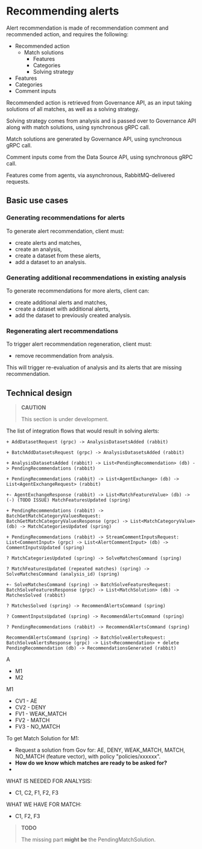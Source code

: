 # Recommending alerts

Alert recommendation is made of recommendation comment and recommended action, and requires the following:

- Recommended action
  - Match solutions
      - Features
      - Categories
      - Solving strategy
- Features
- Categories
- Comment inputs

Recommended action is retrieved from Governance API, as an input taking solutions of all matches, as well as a solving strategy.

Solving strategy comes from analysis and is passed over to Governance API along with match solutions, using synchronous gRPC call.

Match solutions are generated by Governance API, using synchronous gRPC call.

Comment inputs come from the Data Source API, using synchronous gRPC call.

Features come from agents, via asynchronous, RabbitMQ-delivered requests.

## Basic use cases

### Generating recommendations for alerts

To generate alert recommendation, client must:

- create alerts and matches,
- create an analysis,
- create a dataset from these alerts,
- add a dataset to an analysis.

### Generating additional recommendations in existing analysis

To generate recommendations for more alerts, client can:

- create additional alerts and matches,
- create a dataset with additional alerts,
- add the dataset to previously created analysis.

### Regenerating alert recommendations

To trigger alert recommendation regeneration, client must:

- remove recommendation from analysis.

This will trigger re-evaluation of analysis and its alerts that are missing recommendation.

## Technical design

> **CAUTION**
>
> This section is under development.

The list of integration flows that would result in solving alerts:

```
+ AddDatasetRequest (grpc) -> AnalysisDatasetsAdded (rabbit)

+ BatchAddDatasetsRequest (grpc) -> AnalysisDatasetsAdded (rabbit)

+ AnalysisDatasetsAdded (rabbit) -> List<PendingRecommendation> (db) -> PendingRecommendations (rabbit)

+ PendingRecommendations (rabbit) -> List<AgentExchange> (db) -> List<AgentExchangeRequest> (rabbit)

+- AgentExchangeResponse (rabbit) -> List<MatchFeatureValue> (db) -> (-) (TODO ISSUE) MatchFeaturesUpdated (spring)

+ PendingRecommendations (rabbit) -> BatchGetMatchCategoryValuesRequest: BatchGetMatchCategoryValuesResponse (grpc) -> List<MatchCategoryValue> (db) -> MatchCategoriesUpdated (spring)

+ PendingRecommendations (rabbit) -> StreamCommentInputsRequest: List<CommentInput> (grpc) -> List<AlertCommentInput> (db) -> CommentInputsUpdated (spring)

? MatchCategoriesUpdated (spring) -> SolveMatchesCommand (spring)

? MatchFeaturesUpdated (repeated matches) (spring) -> SolveMatchesCommand (analysis_id) (spring)

+- SolveMatchesCommand (spring) -> BatchSolveFeaturesRequest: BatchSolveFeaturesResponse (grpc) -> List<MatchSolution> (db) -> MatchesSolved (rabbit)

? MatchesSolved (spring) -> RecommendAlertsCommand (spring)

? CommentInputsUpdated (spring) -> RecommendAlertsCommand (spring)

? PendingRecommendations (rabbit) -> RecommendAlertsCommand (spring)

RecommendAlertsCommand (spring) -> BatchSolveAlertsRequest: BatchSolveAlertsResponse (grpc) -> List<Recommendation> + delete PendingRecommendation (db) -> RecommendationsGenerated (rabbit)
```

A
- M1
- M2

M1
- CV1 - AE
- CV2 - DENY
- FV1 - WEAK_MATCH
- FV2 - MATCH
- FV3 - NO_MATCH

To get Match Solution for M1:
- Request a solution from Gov for: AE, DENY, WEAK_MATCH, MATCH, NO_MATCH (feature vector), with policy "policies/xxxxxx".
- **How do we know which matches are ready to be asked for?**
- 

WHAT IS NEEDED FOR ANALYSIS:

- C1, C2, F1, F2, F3

WHAT WE HAVE FOR MATCH:

- C1, F2, F3


> **TODO**
>
> The missing part **might be** the PendingMatchSolution.
>
